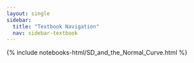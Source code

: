 ```yaml
---
layout: single
sidebar:
  title: "Textbook Navigation"
  nav: sidebar-textbook
---
```


{% include notebooks-html/SD_and_the_Normal_Curve.html %}
